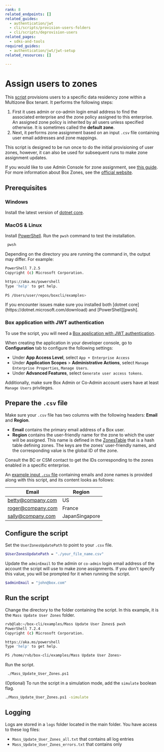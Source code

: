 ```yaml
---
rank: 8
related_endpoints: []
related_guides:
  - authentication/jwt
  - cli/scripts/provision-users-folders
  - cli/scripts/deprovision-users
related_pages:
  - sdks-and-tools
required_guides:
  - authentication/jwt/jwt-setup
related_resources: []

---
```

# Assign users to zones

This [script][script] provisions users to a specific 
data residency zone within a Multizone Box tenant.
It performs the following steps:

<!-- markdownlint-disable line-length -->

1. First it uses admin or co-admin login email address to find the associated enterprise and the zone policy assigned to this enterprise. An assigned zone policy is inherited by all users unless specified otherwise. It is sometimes called the **default zone**.
2. Next, it performs zone assignment based on an input `.csv` file containing user email addresses and zone mappings.

<message>
This script is designed to be run once to do the initial provisioning of user zones, however, it can also be used for subsequent runs to make zone assignment updates.
</message>

If you would like to use Admin Console for zone assignment, see [this guide][zonesguide].
For more information about Box Zones, see the [official website][zonespage].

## Prerequisites

### Windows

Install the latest version of [dotnet core](https://dotnet.microsoft.com/download).

### MacOS & Linux

Install [PowerShell][pwsh]. Run the `pwsh` command to test the installation.

   ```bash
    pwsh 
   ```

Depending on the directory you are
running the command in, the output may differ.
For example:

   ```bash
   PowerShell 7.2.5
   Copyright (c) Microsoft Corporation.

   https://aka.ms/powershell
   Type 'help' to get help.
     
   PS /Users/user/repos/boxcli/examples> 
   ```

   <message>
      If you encounter issues make sure you installed both 
      [dotnet core](https://dotnet.microsoft.com/download) and 
      [PowerShell][pwsh].
   </message>

### Box application with JWT authentication

To use the script, you will need a [Box application with JWT authentication][jwtapp]. 

When creating the application in your developer console, go to **Configuration**
tab to configure the following settings:

* Under **App Access Level**, select `App + Enterprise Access`
* Under **Application Scopes** > **Administrative Actions**, select `Manage Enterprise Properties`, `Manage Users`.
* Under **Advanced Features**, select `Generate user access tokens`.

Additionally, make sure Box Admin or Co-Admin account users have at least `Manage Users` privileges.

## Prepare the `.csv` file

Make sure your `.csv` file has two columns with the following headers: **Email** and **Region**. 

* **Email** contains the primary email address of a Box user. 
* **Region**  contains the user-friendly name for the zone to which the user will be assigned. This name is defined in the [ZonesTable][zonestable] that is a hash table defining zones. The keys are the zones' user-friendly names, and the corresponding value is the global ID of the zone. 
  
<message>
  Consult the BC or CSM contact to get the IDs corresponding to the zones enabled in a specific enterprise.
</message>
 
An [example input `.csv` file][examplecsv] containing emails and zone names is provided along with this script, and its content looks as follows:

  | Email|Region|
  |------|-------|
  |betty@company.com|US|
  |roger@company.com|France|
  |sally@company.com|JapanSingapore|

## Configure the script

Set the `UserZonesUpdatePath` to point to your `.csv` file.

```bash
$UserZonesUpdatePath = "./your_file_name.csv"
```

Update the `adminEmail` to the admin or `co-admin` login email address of    the account the script will use to make zone assignments. 
If you don't specify this value, you will be prompted for it when running the script.

```bash
$adminEmail = "john@box.com"
```

## Run the script

Change the directory to the folder containing the script. 
   In this example, it is the `Mass Update User Zones` folder.
   
   ```bash
   rvb@lab:~/box-cli/examples/Mass Update User Zones$ pwsh
   PowerShell 7.2.4
   Copyright (c) Microsoft Corporation.

   https://aka.ms/powershell
   Type 'help' to get help.

   PS /home/rvb/box-cli/examples/Mass Update User Zones>
   ```

Run the script.
   
   ```bash
    ./Mass_Update_User_Zones.ps1
   ```

(Optional) To run the script in a simulation mode, 
add the `simulate` boolean flag.

```bash
./Mass_Update_User_Zones.ps1 -simulate
```

## Logging

Logs are stored in a `logs` folder located in the main folder. 
You have access to these log files:

* `Mass_Update_User_Zones_all.txt` that contains all log entries
* `Mass_Update_User_Zones_errors.txt` that contains only

<!-- markdownlint-enable line-length -->

[zonesguide]: https://support.box.com/hc/en-us/articles/360044193533-Assigning-Zones-through-the-Admin-Console
[script]: https://github.com/box/boxcli/tree/main/examples/Mass%20Update%20User%20Zones
[zonespage]: https://www.box.com/zones
[zonestable]: https://github.com/box/boxcli/blob/main/examples/Mass%20Update%20User%20Zones/Mass_Update_User_Zones.ps1#L23
[jwtapp]: g://cli/cli-docs/jwt-cli
[scripts]: https://github.com/box/boxcli/tree/main/examples
[examplecsv]: https://github.com/box/boxcli/blob/main/examples/Mass%20Update%20User%20Zones/User_Zones_Update.csv
[pwsh]: https://docs.microsoft.com/en-us/powershell/scripting/install/installing-powershell?view=powershell-7.2
[quickstart]: g://cli/quick-start/create-oauth-app/
[console]: https://app.box.com/developers/console
[auth]: g://authentication/oauth2/oauth2-setup
[examples]:https://github.com/box/boxcli/tree/main/examples/User%20Deprovisioning
[employeelist]:[https://github.com/box/boxcli/blob/main/examples/User%20Deprovisioning/Users_Deprovision.ps1#L12
